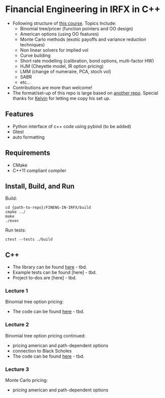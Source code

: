 # Financial Engineering in IRFX in C++

* Following structure of [this course](https://www.city.ac.uk/prospective-students/courses/short-courses/financial-engineering-in-interest-rates-and-fx-cplusplus-applications-in-quantitative-finance). Topics Include:
  - Binomial tree/pricer (function pointers and OO design)
  - American options (using OO features)
  - Monte Carlo methods (exotic payoffs and variance reduction techniques)
  - Non linear solvers for implied vol
  - Curve building
  - Short rate modelling (calibration, bond options, multi-factor HW)
  - HJM (Cheyette model, IR option pricing)
  - LMM (change of numeraire, PCA, stoch vol)
  - SABR
  - etc...
* Contributions are more than welcome!
* The format/set-up of this repo is large based on [another repo](https://github.com/KYLChiu/ExoticMonteCarloEngine/tree/master). Special thanks for [Kelvin](https://github.com/KYLChiu) for letting me copy his set up.

## Features
* Python interface of c++ code using pybind (to be added)
* Gtest
* auto formatting

## Requirements
* CMake 
* C++11 compliant compiler

## Install, Build, and Run
Build:
```
cd {path-to-repo}/FINENG-IN-IRFX/build
cmake ../
make
./exec
```
Run tests:
```
ctest --tests ./build
```

## C++
* The library can be found [here]() - tbd.
* Example tests can be found [here] - tbd.
* Project to-dos are [here] - tbd.


### Lecture 1
Binomial tree option pricing:
* The code can be found [here]() - tbd.

### Lecture 2
Binomial tree option pricing continued:
* pricing american and path-dependent options
* connection to Black Scholes
* The code can be found [here]() - tbd.

### Lecture 3
Monte Carlo pricing:
* pricing american and path-dependent options


